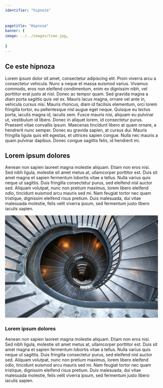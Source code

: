 ```yaml
---
identifier: "hipnoza"


pagetitle: "Hipnzoa"
banner: {
image: ../../images/time.jpg,
     
}
---
```


## Ce este hipnoza

Lorem ipsum dolor sit amet, consectetur adipiscing elit. Proin viverra arcu a consectetur vehicula. Nunc a neque et massa euismod varius. Vivamus commodo, eros non eleifend condimentum, enim ex dignissim nibh, vel porttitor erat justo at nisl. Donec ac tempor quam. Sed gravida magna a diam porta sagittis quis vel ex. Mauris lacus magna, ornare vel ante in, vehicula cursus nisi. Mauris rhoncus, diam id facilisis elementum, orci lorem fringilla tortor, eu pellentesque nisl augue eget neque. Quisque eu lectus porta, iaculis magna id, iaculis sem. Fusce mauris nisi, aliquam eu pulvinar ut, vestibulum id libero. Donec in aliquet lorem, id consectetur purus. Praesent vitae convallis ipsum. Maecenas tincidunt libero at quam ornare, a hendrerit nunc semper. Donec eu gravida sapien, at cursus dui. Mauris fringilla ligula quis elit egestas, et ultrices sapien congue. Nulla nec mauris a quam pulvinar dapibus. Donec congue sagittis felis, id hendrerit mi.

## Lorem ipsum dolores
Aenean non sapien laoreet magna molestie aliquam. Etiam non eros nisi. Sed nibh ligula, molestie sit amet metus at, ullamcorper porttitor est. Duis sit amet magna et sapien fermentum lobortis vitae a tellus. Nulla varius quis neque ut sagittis. Duis fringilla consectetur purus, sed eleifend nisl auctor sed. Aliquam volutpat, nunc non pretium maximus, lorem libero eleifend odio, tincidunt euismod arcu mauris sed mi. Nam feugiat tortor nec quam tristique, dignissim eleifend risus pretium. Duis malesuada, dui vitae malesuada molestie, felis velit viverra ipsum, sed fermentum justo libero iaculis sapien.

![Neurofeedback is great](../../images/banner.jpg)

### Lorem ipsum dolores
Aenean non sapien laoreet magna molestie aliquam. Etiam non eros nisi. Sed nibh ligula, molestie sit amet metus at, ullamcorper porttitor est. Duis sit amet magna et sapien fermentum lobortis vitae a tellus. Nulla varius quis neque ut sagittis. Duis fringilla consectetur purus, sed eleifend nisl auctor sed. Aliquam volutpat, nunc non pretium maximus, lorem libero eleifend odio, tincidunt euismod arcu mauris sed mi. Nam feugiat tortor nec quam tristique, dignissim eleifend risus pretium. Duis malesuada, dui vitae malesuada molestie, felis velit viverra ipsum, sed fermentum justo libero iaculis sapien.